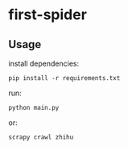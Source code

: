# first-spider

## Usage

install dependencies: 

```shell
pip install -r requirements.txt
```

run: 

```shell
python main.py
```

or: 

```shell
scrapy crawl zhihu
```
